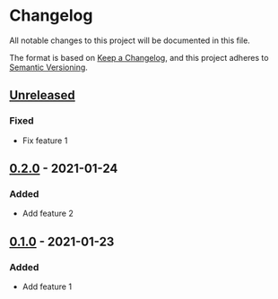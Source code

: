 # Changelog

All notable changes to this project will be documented in this file.

The format is based on [Keep a Changelog](https://keepachangelog.com/en/1.0.0/),
and this project adheres to [Semantic Versioning](https://semver.org/spec/v2.0.0.html).

## [Unreleased](https://github.com/dummy/dummy/compare/v0.2.0...HEAD)

### Fixed

- Fix feature 1

## [0.2.0](https://github.com/dummy/dummy/compare/v0.1.0...v0.2.0) - 2021-01-24

### Added

- Add feature 2

## [0.1.0](https://https://github.com/dummy/dummy/releases/tag/v0.1.0) - 2021-01-23

### Added

- Add feature 1

<!-- generated by git-cliff -->
